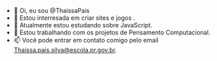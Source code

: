 


- 👋 Oi, eu sou @ThaissaPais
- 👀 Estou interresada em criar sites e jogos .
- 🌱 Atualmente estou estudando sobre JavaScript.
- 💞️ Estou trabalhando com os projetos de Pensamento Computacional.
- 📫 Você pode entrar em contato comigo pelo email Thaissa.pais.silva@escola.pr.gov.br.

<!---
ThaissaPais/ThaissaPais is a ✨ special ✨ repository because its `README.md` (this file) appears on your GitHub profile.
You can click the Preview link to take a look at your changes.
--->
